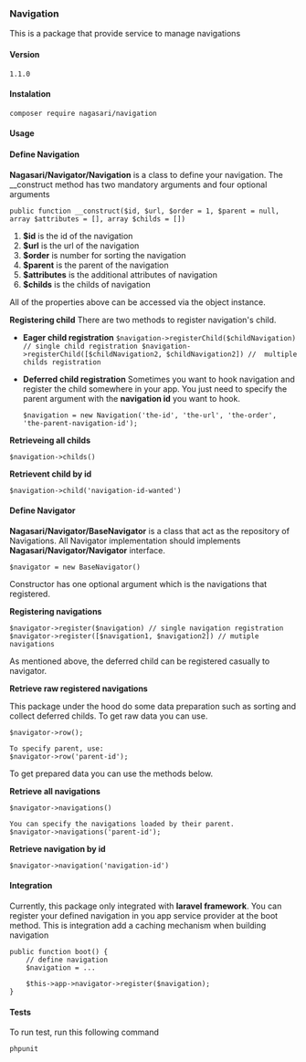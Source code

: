 ###  **Navigation**

This is a package that provide service to manage navigations

#### **Version**

    1.1.0

#### **Instalation**

    composer require nagasari/navigation

#### **Usage**
#### **Define Navigation**
**Nagasari/Navigator/Navigation**  is  a class to define your navigation. The __construct method has two mandatory arguments and four optional arguments

    public function __construct($id, $url, $order = 1, $parent = null, array $attributes = [], array $childs = [])

 1. **$id** is the id of the navigation
 2. **$url** is the url of the navigation
 3. **$order** is number for sorting the navigation
 4. **$parent** is the parent of the navigation
 5. **$attributes** is the additional attributes of navigation
 6. **$childs** is the childs of navigation

All of the properties above can be accessed via the object instance.

**Registering child**
There are two methods to register navigation's child.

 - **Eager child registration**
    `$navigation->registerChild($childNavigation) // single child registration
    $navigation->registerChild([$childNavigation2, $childNavigation2]) //  multiple childs registration `
 - **Deferred child registration**
	Sometimes you want to hook navigation and register the child somewhere in your app. You just need to specify the parent argument with the **navigation id** you want to hook.

    `$navigation = new Navigation('the-id', 'the-url', 'the-order', 'the-parent-navigation-id');`

**Retrieveing all childs**

    $navigation->childs()

**Retrievent child by id**

    $navigation->child('navigation-id-wanted')
#### **Define Navigator**
**Nagasari/Navigator/BaseNavigator**  is a class that act as the repository of Navigations. All Navigator implementation should implements **Nagasari/Navigator/Navigator** interface.

    $navigator = new BaseNavigator()
Constructor has one optional argument which is the navigations that registered.

**Registering navigations**

    $navigator->register($navigation) // single navigation registration
    $navigator->register([$navigation1, $navigation2]) // mutiple navigations

As mentioned above, the deferred child can be registered casually to navigator.

**Retrieve raw registered navigations**

This package under the hood do some data preparation such as sorting and collect deferred childs. To get raw data you can use.

	$navigator->row();

	To specify parent, use:
	$navigator->row('parent-id');

To get prepared data you can use the methods below.

**Retrieve all navigations**

    $navigator->navigations()

    You can specify the navigations loaded by their parent.
    $navigator->navigations('parent-id');

**Retrieve navigation by id**

    $navigator->navigation('navigation-id')

#### **Integration**

Currently, this package only integrated with **laravel framework**. You can register your defined navigation in you app service provider at the boot method. This is integration add a caching mechanism when building navigation

    public function boot() {
	    // define navigation
	    $navigation = ...

	    $this->app->navigator->register($navigation);
    }

#### **Tests**
To run test, run this following command

    phpunit

